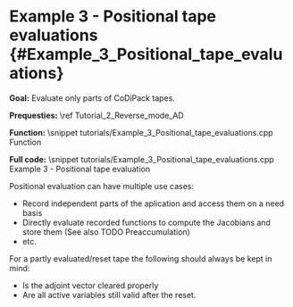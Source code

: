 Example 3 - Positional tape evaluations {#Example_3_Positional_tape_evaluations}
=======

**Goal:** Evaluate only parts of CoDiPack tapes.

**Prequesties:** \ref Tutorial_2_Reverse_mode_AD

**Function:**
\snippet tutorials/Example_3_Positional_tape_evaluations.cpp Function

**Full code:**
\snippet tutorials/Example_3_Positional_tape_evaluations.cpp Example 3 - Positional tape evaluation

Positional evaluation can have multiple use cases:
 - Record independent parts of the aplication and access them on a need basis
 - Directly evaluate recorded functions to compute the Jacobians and store them (See also TODO Preaccumulation)
 - etc.

For a partly evaluated/reset tape the following should always be kept in mind:
 - Is the adjoint vector cleared properly
 - Are all active variables still valid after the reset.
